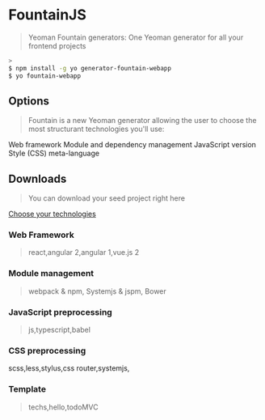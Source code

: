 # FountainJS

> Yeoman Fountain generators:
One Yeoman generator for all your frontend projects

[](http://fountainjs.io/)

```sh
>
$ npm install -g yo generator-fountain-webapp
$ yo fountain-webapp
```

## Options

> Fountain is a new Yeoman generator allowing the user to choose the most structurant technologies you'll use:

Web framework
Module and dependency management
JavaScript version
Style (CSS) meta-language

## Downloads

> You can download your seed project right here

[Choose your technologies](http://fountainjs.io/download/)

### Web Framework

> react,angular 2,angular 1,vue.js 2

### Module management

> webpack & npm, Systemjs & jspm, Bower

### JavaScript preprocessing

> js,typescript,babel

### CSS preprocessing

scss,less,stylus,css
router,systemjs,

### Template

> techs,hello,todoMVC